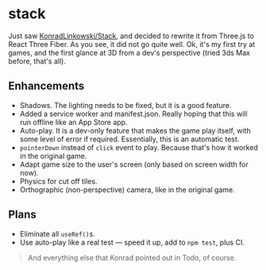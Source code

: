 # stack

Just saw [KonradLinkowski/Stack](https://github.com/KonradLinkowski/Stack), and decided to rewrite it from Three.js to React Three Fiber. As you see, it did not go quite well. Ok, it's my first try at games, and the first glance at 3D from a dev's perspective (tried 3ds Max before, that's all).

## Enhancements

- Shadows. The lighting needs to be fixed, but it is a good feature.
- Added a service worker and manifest.json. Really hoping that this will run offline like an App Store app.
- Auto-play. It is a dev-only feature that makes the game play itself, with some level of error if required. Essentially, this is an automatic test.
- `pointerDown` instead of `click` event to play. Because that's how it worked in the original game.
- Adapt game size to the user's screen (only based on screen width for now).
- Physics for cut off tiles.
- Orthographic (non-perspective) camera, like in the original game.

## Plans

- Eliminate all `useRef()`s.
- Use auto-play like a real test — speed it up, add to `npm test`, plus CI.

> And everything else that Konrad pointed out in Todo, of course.
